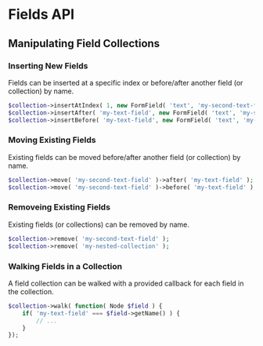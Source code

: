 # Fields API

## Manipulating Field Collections

### Inserting New Fields

Fields can be inserted at a specific index or before/after another field (or collection) by name.

```php
$collection->insertAtIndex( 1, new FormField( 'text', 'my-second-text-field' );
$collection->insertAfter( 'my-text-field', new FormField( 'text', 'my-second-text-field' ) );
$collection->insertBefore( 'my-text-field', new FormField( 'text', 'my-second-text-field' ) );
```

### Moving Existing Fields

Existing fields can be moved before/after another field (or collection) by name.

```php
$collection->move( 'my-second-text-field' )->after( 'my-text-field' );
$collection->move( 'my-second-text-field' )->before( 'my-text-field' );
```

### Removeing Existing Fields

Existing fields (or collections) can be removed by name.

```php
$collection->remove( 'my-second-text-field' );
$collection->remove( 'my-nested-collection' );
```

### Walking Fields in a Collection

A field collection can be walked with a provided callback for each field in the collection.

```php
$collection->walk( function( Node $field ) {
    if( 'my-text-field' === $field->getName() ) {
        // ...
    }
});
```
